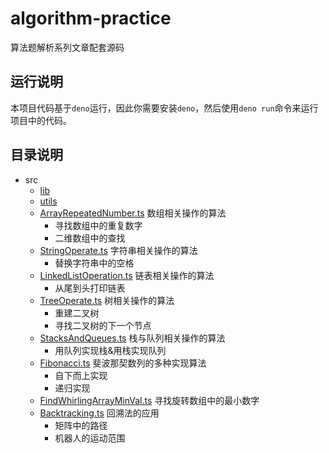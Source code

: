 # algorithm-practice
算法题解析系列文章配套源码

## 运行说明
本项目代码基于`deno`运行，因此你需要安装`deno`，然后使用`deno run`命令来运行项目中的代码。

## 目录说明
- src
  - [lib](src/lib)
  - [utils](src/utils)
  - [ArrayRepeatedNumber.ts](src/ArrayRepeatedNumber.ts) 数组相关操作的算法
    - 寻找数组中的重复数字
    - 二维数组中的查找
  - [StringOperate.ts](src/StringOperate.ts) 字符串相关操作的算法
    - 替换字符串中的空格
  - [LinkedListOperation.ts](src/LinkedListOperation.ts) 链表相关操作的算法
    - 从尾到头打印链表
  - [TreeOperate.ts](src/TreeOperate.ts) 树相关操作的算法
    - 重建二叉树
    - 寻找二叉树的下一个节点
  - [StacksAndQueues.ts](src/StacksAndQueues.ts) 栈与队列相关操作的算法
    - 用队列实现栈&用栈实现队列
  - [Fibonacci.ts](src/Fibonacci.ts) 斐波那契数列的多种实现算法
    - 自下而上实现
    - 递归实现
  - [FindWhirlingArrayMinVal.ts](src/FindWhirlingArrayMinVal.ts) 寻找旋转数组中的最小数字
  - [Backtracking.ts](src/Backtracking.ts) 回溯法的应用
    - 矩阵中的路径
    - 机器人的运动范围
